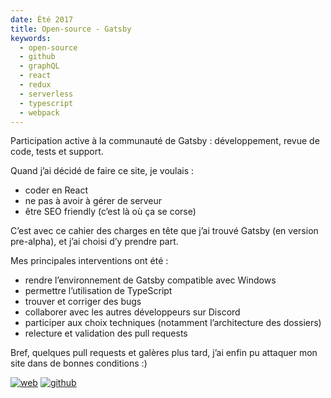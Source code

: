 ```yaml
---
date: Été 2017
title: Open-source - Gatsby
keywords:
  - open-source
  - github
  - graphQL
  - react
  - redux
  - serverless
  - typescript
  - webpack
---
```


Participation active à la communauté de Gatsby : développement, revue de code, tests et support.

Quand j’ai décidé de faire ce site, je voulais :
 - coder en React
 - ne pas à avoir à gérer de serveur
 - être SEO friendly (c’est là où ça se corse) 

C’est avec ce cahier des charges en tête que j’ai trouvé Gatsby (en version pre-alpha), et j’ai choisi d’y prendre part.

Mes principales interventions ont été : 
 - rendre l’environnement de Gatsby compatible avec Windows
 - permettre l’utilisation de TypeScript
 - trouver et corriger des bugs
 - collaborer avec les autres développeurs sur Discord
 - participer aux choix techniques (notamment l’architecture des dossiers)
 - relecture et validation des pull requests

Bref, quelques pull requests et galères plus tard, j’ai enfin pu attaquer mon site dans de bonnes conditions :)

[![web](/web-badge.svg)](https://www.gatsbyjs.org/)
[![github](/github-badge.svg)](https://github.com/gatsbyjs/gatsby)